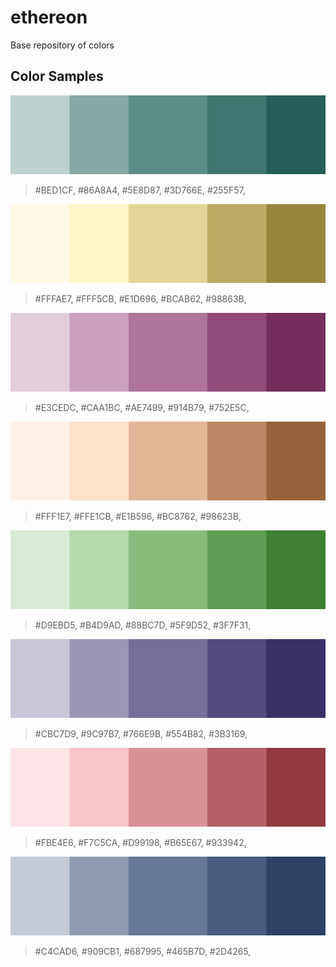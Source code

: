 # ethereon
Base repository of colors

## Color Samples

![](samples/teal.png)

> #BED1CF, #86A8A4, #5E8D87, #3D766E, #255F57,

![](samples/yellow.png)

> #FFFAE7, #FFF5CB, #E1D696, #BCAB62, #98863B,

![](samples/pink.png)

> #E3CEDC, #CAA1BC, #AE7499, #914B79, #752E5C,

![](samples/orange.png)

> #FFF1E7, #FFE1CB, #E1B596, #BC8762, #98623B,

![](samples/green.png)

> #D9EBD5, #B4D9AD, #88BC7D, #5F9D52, #3F7F31,

![](samples/purple.png)

> #CBC7D9, #9C97B7, #766E9B, #554B82, #3B3169,

![](samples/red.png)

> #FBE4E6, #F7C5CA, #D99198, #B65E67, #933942,

![](samples/blue.png)

> #C4CAD6, #909CB1, #687995, #465B7D, #2D4265,
